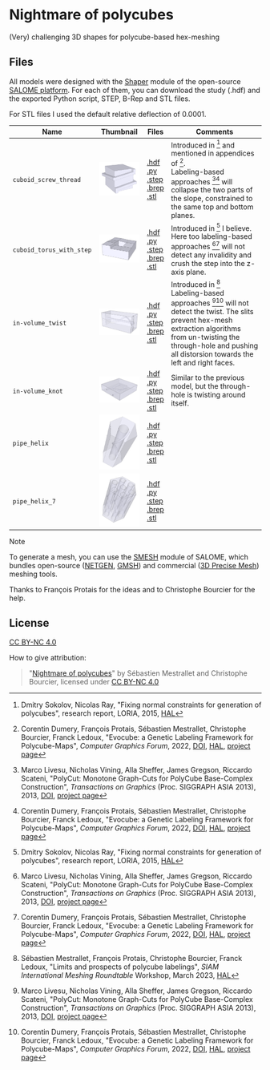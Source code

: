 # Nightmare of polycubes

(Very) challenging 3D shapes for polycube-based hex-meshing

## Files

All models were designed with the [Shaper](https://www.salome-platform.org/?page_id=327) module of the open-source [SALOME platform](https://www.salome-platform.org/). For each of them, you can download the study (.hdf) and the exported Python script, STEP, B-Rep and STL files.

For STL files I used the default relative deflection of 0.0001.

Name | Thumbnail | Files | Comments
-----|-----------|-------|---------
`cuboid_screw_thread` | <img src="cuboid_screw_thread/thumbnail.png" width="200"/> | [.hdf](cuboid_screw_thread/SALOME_Study.hdf) <br/> [.py](cuboid_screw_thread/SALOME_Shaper.py) <br/> [.step](cuboid_screw_thread/CAD.step) <br/> [.brep](cuboid_screw_thread/CAD.brep) <br/> [.stl](cuboid_screw_thread/CAD.stl) | Introduced in [^2] and mentioned in appendices of [^3]. <br/> Labeling-based approaches [^1][^3] will collapse the two parts of the slope, constrained to the same top and bottom planes.
`cuboid_torus_with_step` | <img src="cuboid_torus_with_step/thumbnail.png" width="200"/> | [.hdf](cuboid_torus_with_step/SALOME_Study.hdf) <br/> [.py](cuboid_torus_with_step/SALOME_Shaper.py) <br/> [.step](cuboid_torus_with_step/CAD.step) <br/> [.brep](cuboid_torus_with_step/CAD.brep) <br/> [.stl](cuboid_torus_with_step/CAD.stl) | Introduced in [^2] I believe. <br/> Here too labeling-based approaches [^1][^3] will not detect any invalidity and crush the step into the z-axis plane.
`in-volume_twist` | <img src="in-volume_twist/thumbnail.png" width="200"/> | [.hdf](in-volume_twist/SALOME_Study.hdf) <br/> [.py](in-volume_twist/SALOME_Shaper.py) <br/> [.step](in-volume_twist/CAD.step) <br/> [.brep](in-volume_twist/CAD.brep) <br/> [.stl](in-volume_twist/CAD.stl) | Introduced in [^4] <br/> Labeling-based approaches [^1][^3] will not detect the twist. The slits prevent hex-mesh extraction algorithms from un-twisting the through-hole and pushing all distorsion towards the left and right faces.
`in-volume_knot` | <img src="in-volume_knot/thumbnail.png" width="200"/> | [.hdf](in-volume_knot/SALOME_Study.hdf) <br/> [.py](in-volume_knot/SALOME_Shaper.py) <br/> [.step](in-volume_knot/CAD.step) <br/> [.brep](in-volume_knot/CAD.brep) <br/> [.stl](in-volume_knot/CAD.stl) | Similar to the previous model, but the through-hole is twisting around itself.
`pipe_helix` | <img src="pipe_helix/thumbnail.png" width="200"/> | [.hdf](pipe_helix/SALOME_Study.hdf) <br/> [.py](pipe_helix/SALOME_Shaper.py) <br/> [.step](pipe_helix/CAD.step) <br/> [.brep](pipe_helix/CAD.brep) <br/> [.stl](pipe_helix/CAD.stl) | 
`pipe_helix_7` | <img src="pipe_helix_7/thumbnail.png" width="200"/> | [.hdf](pipe_helix_7/SALOME_Study.hdf) <br/> [.py](pipe_helix_7/SALOME_Shaper.py) <br/> [.step](pipe_helix_7/CAD.step) <br/> [.brep](pipe_helix_7/CAD.brep) <br/> [.stl](pipe_helix_7/CAD.stl) | 

> [!NOTE]
> To generate a mesh, you can use the [SMESH](https://www.salome-platform.org/?page_id=374) module of SALOME, which bundles open-source ([NETGEN](https://sourceforge.net/projects/netgen-mesher/), [GMSH](http://gmsh.info/)) and commercial ([3D Precise Mesh](https://www.spatial.com/products/3d-precise-mesh)) meshing tools.

Thanks to François Protais for the ideas and to Christophe Bourcier for the help.

## License

[CC BY-NC 4.0](https://creativecommons.org/licenses/by-nc/4.0/)

How to give attribution:
> "[Nightmare of polycubes](https://github.com/LIHPC-Computational-Geometry/nightmare_of_polycubes)" by Sébastien Mestrallet and Christophe Bourcier, licensed under [CC BY-NC 4.0](https://creativecommons.org/licenses/by-nc/4.0/)

[^1]: Marco Livesu, Nicholas Vining, Alla Sheffer, James Gregson, Riccardo Scateni, "PolyCut: Monotone Graph-Cuts for PolyCube Base-Complex Construction", _Transactions on Graphics_ (Proc. SIGGRAPH ASIA 2013), 2013, [DOI](https://dl.acm.org/doi/10.1145/2508363.2508388), [project page](http://www.cs.ubc.ca/labs/imager/tr/2013/polycut/)

[^2]: Dmitry Sokolov, Nicolas Ray, "Fixing normal constraints for generation of polycubes", research report, LORIA, 2015, [HAL](https://inria.hal.science/hal-01211408)

[^3]: Corentin Dumery, François Protais, Sébastien Mestrallet, Christophe Bourcier, Franck Ledoux, "Evocube: a Genetic Labeling Framework for Polycube-Maps", _Computer Graphics Forum_, 2022, [DOI](http://doi.org/10.1111/cgf.14649), [HAL](https://hal-cea.archives-ouvertes.fr/hal-03657779v2), [project page](https://corentindumery.github.io/projects/evocube.html)

[^4]: Sébastien Mestrallet, François Protais, Christophe Bourcier, Franck Ledoux, "Limits and prospects of polycube labelings", _SIAM International Meshing Roundtable_ Workshop, March 2023, [HAL](https://cea.hal.science/cea-04169841)